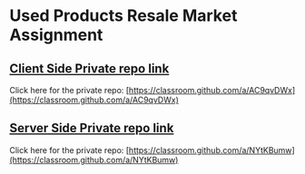 # Used Products Resale Market Assignment

## [Client Side Private repo link](https://classroom.github.com/a/AC9qvDWx)
Click here for the private repo: [https://classroom.github.com/a/AC9qvDWx](https://classroom.github.com/a/AC9qvDWx)



## [Server Side Private repo link](https://classroom.github.com/a/NYtKBumw)
Click here for the private repo: [https://classroom.github.com/a/NYtKBumw](https://classroom.github.com/a/NYtKBumw)
